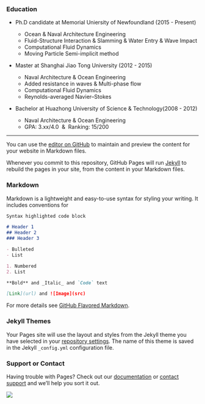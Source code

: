 
### Education
- Ph.D candidate at Memorial Uniersity of Newfoundland (2015 - Present) 
  - Ocean & Naval Architecture Engineering
  - Fluid-Structure Interaction & Slamming & Water Entry & Wave Impact
  - Computational Fluid Dynamics
  - Moving Particle Semi-implicit method
  
- Master at Shanghai Jiao Tong University (2012 - 2015) 
  - Naval Architecture & Ocean Engineering
  - Added resistance in waves & Multi-phase flow
  - Computational Fluid Dynamics
  - Reynolds-averaged Navier–Stokes
  
- Bachelor at Huazhong University of Science & Technology(2008 - 2012) 
  - Naval Architecture & Ocean Engineering
  - GPA: 3.xx/4.0  &  Ranking: 15/200

---

You can use the [editor on GitHub](https://github.com/zharuosi/zharuosi.github.io/edit/master/index.md) to maintain and preview the content for your website in Markdown files.

Whenever you commit to this repository, GitHub Pages will run [Jekyll](https://jekyllrb.com/) to rebuild the pages in your site, from the content in your Markdown files.

### Markdown

Markdown is a lightweight and easy-to-use syntax for styling your writing. It includes conventions for

```markdown
Syntax highlighted code block

# Header 1
## Header 2
### Header 3

- Bulleted
- List

1. Numbered
2. List

**Bold** and _Italic_ and `Code` text

[Link](url) and ![Image](src)
```

For more details see [GitHub Flavored Markdown](https://guides.github.com/features/mastering-markdown/).

### Jekyll Themes

Your Pages site will use the layout and styles from the Jekyll theme you have selected in your [repository settings](https://github.com/zharuosi/zharuosi.github.io/settings). The name of this theme is saved in the Jekyll `_config.yml` configuration file.

### Support or Contact

Having trouble with Pages? Check out our [documentation](https://help.github.com/categories/github-pages-basics/) or [contact support](https://github.com/contact) and we’ll help you sort it out.

![](https://www.dropbox.com/s/g8atwjw8kd3uzak/db-rubber-multi.gif?dl=0)
